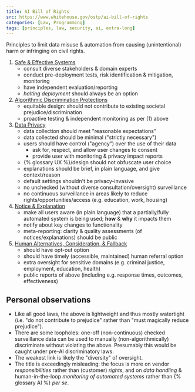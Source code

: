 ```yaml
---
title: AI Bill of Rights
src: https://www.whitehouse.gov/ostp/ai-bill-of-rights
categories: [Law, Programming]
tags: [principles, law, security, ai, extra-long]
---
```


Principles to limit data misuse & automation from causing (unintentional) harm or infringing on civil rights.

1. [Safe & Effective Systems](https://www.whitehouse.gov/ostp/ai-bill-of-rights/safe-and-effective-systems-3)
   - consult diverse stakeholders & domain experts
   - conduct pre-deployment tests, risk identification & mitigation, monitoring
   - have independent evaluation/reporting
   - *halting deployment* should always be an option
2. [Algorithmic Discrimination Protections](https://www.whitehouse.gov/ostp/ai-bill-of-rights/algorithmic-discrimination-protections-2)
   - equitable design: should not contribute to existing societal prejudice/discrimination
   - proactive testing & independent monitoring as per (1) above
3. [Data Privacy](https://www.whitehouse.gov/ostp/ai-bill-of-rights/data-privacy-2)
   - data collection should meet "reasonable expectations"
   - data collected should be minimal ("strictly necessary")
   - users should have control ("agency") over the use of their data
     + ask for, respect, and allow user changes to consent
     + provide user with monitoring & privacy impact reports
   - {% glossary UX %}/design should not obfuscate user choice
   - explanations should be brief, in plain language, and give context/reason
   - default settings shouldn't be privacy-invasive
   - no unchecked (without diverse consultation/oversight) surveillance
   - no continuous surveillance in areas likely to reduce rights/opportunities/access (e.g. education, work, housing)
4. [Notice & Explanation](https://www.whitehouse.gov/ostp/ai-bill-of-rights/notice-and-explanation)
   - make all users aware (in plain language) that a partially/fully automated system is being used; **how** & **why** it impacts them
   - notify about key changes to functionality
   - meta-reporting: clarity & quality assessments (of notices/explanations) should be public
5. [Human Alternatives, Consideration, & Fallback](https://www.whitehouse.gov/ostp/ai-bill-of-rights/human-alternatives-consideration-and-fallback)
   - should have opt-out option
   - should have timely (accessible, maintained) human referral option
   - extra oversight for sensitive domains (e.g. criminal justice, employment, education, health)
   - public reports of above (including e.g. response times, outcomes, effectiveness)

## Personal observations

- Like all good laws, the above is lightweight and thus mostly watertight (i.e. "do not contribute to prejudice" rather than "must magically reduce prejudice").
- There are some loopholes: one-off (non-continuous) checked surveillance data can be used to manually (non-algorithmically) discriminate without violating the above. Presumably this would be caught under pre-AI discriminatory laws.
- The weakest link is likely the "diversity" of oversight.
- The title is exceedingly misleading: the focus is more on vendor *responsibilities* rather than (customer) *rights*, and on *data handling* & human-in-the-loop *monitoring of automated systems* rather than {% glossary AI %} *per&nbsp;se*.
